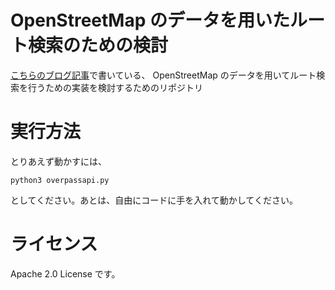 # OpenStreetMap のデータを用いたルート検索のための検討

[こちらのブログ記事](https://blog.mori-soft.com/entry/2023/01/21/091650)で書いている、 OpenStreetMap のデータを用いてルート検索を行うための実装を検討するためのリポジトリ

# 実行方法

とりあえず動かすには、

```
python3 overpassapi.py
```

としてください。あとは、自由にコードに手を入れて動かしてください。


# ライセンス

Apache 2.0 License です。
